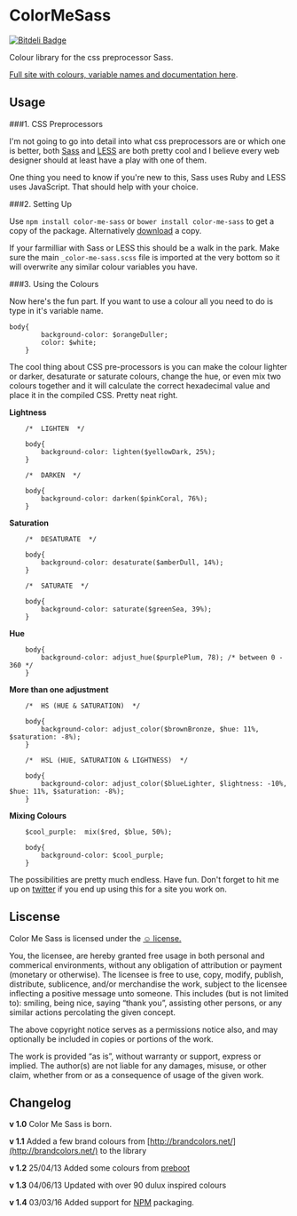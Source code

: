 ColorMeSass
===========
[![Bitdeli Badge](https://d2weczhvl823v0.cloudfront.net/RichardBray/color-me-sass/trend.png)](https://bitdeli.com/free "Bitdeli Badge")

Colour library for the css preprocessor Sass.

 [Full site with colours, variable names and documentation here](http://richbray.me/cms/).


Usage
------------------------------

###1. CSS Preprocessors

I'm not going to go into detail into what css preprocessors are or which one is better, both [Sass](http://sass-lang.com/) and [LESS](http://lesscss.org/) are both pretty cool and I believe every web designer should at least have a play with one of them.

One thing you need to know if you're new to this, Sass uses Ruby and LESS uses JavaScript. That should help with your choice.


###2. Setting Up

Use `npm install color-me-sass` or `bower install color-me-sass` to get a copy of the package. Alternatively [download](http://richbray.me/cms/color-me-sass.zip) a copy.

If your farmilliar with Sass or LESS this should be a walk in the park. Make sure the main `_color-me-sass.scss` file is imported at the very bottom so it will overwrite any similar colour variables you have.


###3. Using the Colours

Now here's the fun part. If you want to use a colour all you need to do is type in it's variable name.

	body{
			background-color: $orangeDuller;
			color: $white;
		}

The cool thing about CSS pre-processors is you can make the colour lighter or darker, desaturate or saturate colours, change the hue, or even mix two colours together and it will calculate the correct hexadecimal value and place it in the compiled CSS. Pretty neat right.


**Lightness**

		/*  LIGHTEN  */		

		body{
			background-color: lighten($yellowDark, 25%);
		}

		/*  DARKEN  */

		body{
			background-color: darken($pinkCoral, 76%);
		}


**Saturation**

		/*  DESATURATE  */

		body{
			background-color: desaturate($amberDull, 14%);
		}

		/*  SATURATE  */

		body{
			background-color: saturate($greenSea, 39%);
		}

**Hue**


		body{
			background-color: adjust_hue($purplePlum, 78); /* between 0 - 360 */
		}


**More than one adjustment**


		/*  HS (HUE & SATURATION)  */

		body{
			background-color: adjust_color($brownBronze, $hue: 11%, $saturation: -8%);
		}

		/*  HSL (HUE, SATURATION & LIGHTNESS)  */

		body{
			background-color: adjust_color($blueLighter, $lightness: -10%, $hue: 11%, $saturation: -8%);
		}


**Mixing Colours**



		$cool_purple:  mix($red, $blue, 50%);

		body{
			background-color: $cool_purple;
		}


The possibilities are pretty much endless. Have fun.
Don't forget to hit me up on [twitter](https://twitter.com/Ceiga) if you end up using this for a site you work on.


Liscense
------------------------------
Color Me Sass is licensed under the [☺ license.](http://licence.visualidiot.com/)

You, the licensee, are hereby granted free usage in both personal and commerical environments, without any obligation of attribution or payment (monetary or otherwise). The licensee is free to use, copy, modify, publish, distribute, sublicence, and/or merchandise the work, subject to the licensee inflecting a positive message unto someone. This includes (but is not limited to): smiling, being nice, saying “thank you”, assisting other persons, or any similar actions percolating the given concept.


The above copyright notice serves as a permissions notice also, and may optionally be included in copies or portions of the work.


The work is provided “as is”, without warranty or support, express or implied. The author(s) are not liable for any damages, misuse, or other claim, whether from or as a consequence of usage of the given work.

Changelog
------------------------------

**v 1.0**        Color Me Sass is born.

**v 1.1**        Added a few brand colours from [http://brandcolors.net/](http://brandcolors.net/) to the library

**v 1.2**        25/04/13 Added some colours from [preboot](http://getpreboot.com/#variables-colors)

**v 1.3**        04/06/13 Updated with over 90 dulux inspired colours

**v 1.4**        03/03/16 Added support for [NPM](https://www.npmjs.com/) packaging.
